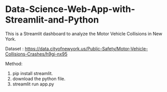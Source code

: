 # Data-Science-Web-App-with-Streamlit-and-Python
This is a Streamlit dashboard to analyze the Motor Vehicle Collisions in New York.

Dataset : https://data.cityofnewyork.us/Public-Safety/Motor-Vehicle-Collisions-Crashes/h9gi-nx95 

Method:

1. pip install streamlit.
2. download the python file.
3. streamlit run app.py


